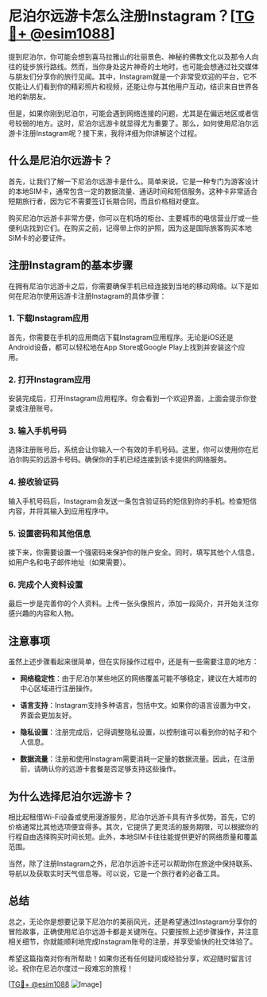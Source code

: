 # 尼泊尔远游卡怎么注册Instagram？[[TG💪+ @esim1088](https://t.me/s/esim1088)]

提到尼泊尔，你可能会想到喜马拉雅山的壮丽景色、神秘的佛教文化以及那令人向往的徒步旅行路线。然而，当你身处这片神奇的土地时，也可能会想通过社交媒体与朋友们分享你的旅行见闻。其中，Instagram就是一个非常受欢迎的平台，它不仅能让人们看到你的精彩照片和视频，还能让你与其他用户互动，结识来自世界各地的新朋友。

但是，如果你刚到尼泊尔，可能会遇到网络连接的问题，尤其是在偏远地区或者信号较弱的地方。这时，尼泊尔远游卡就显得尤为重要了。那么，如何使用尼泊尔远游卡注册Instagram呢？接下来，我将详细为你讲解这个过程。

## 什么是尼泊尔远游卡？

首先，让我们了解一下尼泊尔远游卡是什么。简单来说，它是一种专门为游客设计的本地SIM卡，通常包含一定的数据流量、通话时间和短信服务。这种卡非常适合短期旅行者，因为它不需要签订长期合同，而且价格相对便宜。

购买尼泊尔远游卡非常方便，你可以在机场的柜台、主要城市的电信营业厅或一些便利店找到它们。在购买之前，记得带上你的护照，因为这是国际旅客购买本地SIM卡的必要证件。

## 注册Instagram的基本步骤

在拥有尼泊尔远游卡之后，你需要确保手机已经连接到当地的移动网络。以下是如何在尼泊尔使用远游卡注册Instagram的具体步骤：

### 1. 下载Instagram应用

首先，你需要在手机的应用商店下载Instagram应用程序。无论是iOS还是Android设备，都可以轻松地在App Store或Google Play上找到并安装这个应用。

### 2. 打开Instagram应用

安装完成后，打开Instagram应用程序。你会看到一个欢迎界面，上面会提示你登录或注册账号。

### 3. 输入手机号码

选择注册账号后，系统会让你输入一个有效的手机号码。这里，你可以使用你在尼泊尔购买的远游卡号码。确保你的手机已经连接到该卡提供的网络服务。

### 4. 接收验证码

输入手机号码后，Instagram会发送一条包含验证码的短信到你的手机。检查短信内容，并将其输入到应用程序中。

### 5. 设置密码和其他信息

接下来，你需要设置一个强密码来保护你的账户安全。同时，填写其他个人信息，如用户名和电子邮件地址（如果需要）。

### 6. 完成个人资料设置

最后一步是完善你的个人资料。上传一张头像照片，添加一段简介，并开始关注你感兴趣的内容和人物。

## 注意事项

虽然上述步骤看起来很简单，但在实际操作过程中，还是有一些需要注意的地方：

- **网络稳定性**：由于尼泊尔某些地区的网络覆盖可能不够稳定，建议在大城市的中心区域进行注册操作。
  
- **语言支持**：Instagram支持多种语言，包括中文。如果你的语言设置为中文，界面会更加友好。

- **隐私设置**：注册完成后，记得调整隐私设置，以控制谁可以看到你的帖子和个人信息。

- **数据流量**：注册和使用Instagram需要消耗一定量的数据流量。因此，在注册前，请确认你的远游卡套餐是否足够支持这些操作。

## 为什么选择尼泊尔远游卡？

相比起租借Wi-Fi设备或使用漫游服务，尼泊尔远游卡具有许多优势。首先，它的价格通常比其他选项便宜得多。其次，它提供了更灵活的服务期限，可以根据你的行程自由选择购买时间长短。此外，本地SIM卡往往能提供更好的网络质量和覆盖范围。

当然，除了注册Instagram之外，尼泊尔远游卡还可以帮助你在旅途中保持联系、导航以及获取实时天气信息等。可以说，它是一个旅行者的必备工具。

## 总结

总之，无论你是想要记录下尼泊尔的美丽风光，还是希望通过Instagram分享你的冒险故事，正确使用尼泊尔远游卡都是关键所在。只要按照上述步骤操作，并注意相关细节，你就能顺利地完成Instagram账号的注册，并享受愉快的社交体验了。

希望这篇指南对你有所帮助！如果你还有任何疑问或经验分享，欢迎随时留言讨论。祝你在尼泊尔度过一段难忘的旅程！

[[TG💪+ @esim1088](https://t.me/s/esim1088) ![Image](https://i.postimg.cc/4NQfJmqS/Snipaste-2025-05-13-00-14-12.png)]